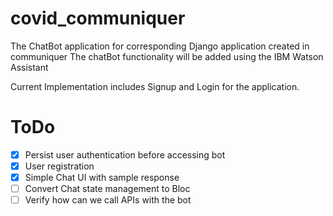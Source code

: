 # covid_communiquer

The ChatBot application for corresponding Django application created in communiquer
The chatBot functionality will be added using the IBM Watson Assistant

Current Implementation includes Signup and Login for the application.

# ToDo

- [x] Persist user authentication before accessing bot
- [x] User registration
- [x] Simple Chat UI with sample response
- [ ] Convert Chat state management to Bloc
- [ ] Verify how can we call APIs with the bot
